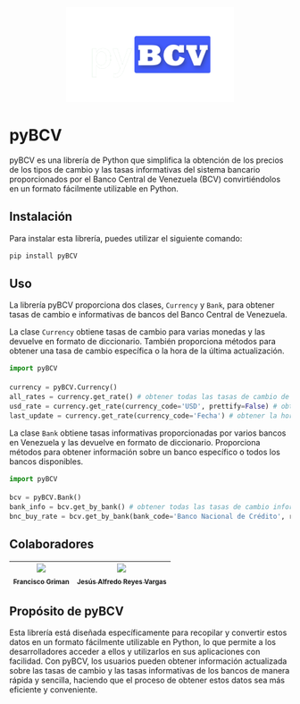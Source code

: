  <p align="center">
 <img width="300" height="170" src="pyBCV/pybcv-preview.png">
</p>

# pyBCV
pyBCV es una librería de Python que simplifica la obtención de los precios de los tipos de cambio y las tasas informativas del sistema bancario proporcionados por el Banco Central de Venezuela (BCV) convirtiéndolos en un formato fácilmente utilizable en Python.

## Instalación
Para instalar esta librería, puedes utilizar el siguiente comando:
```py
pip install pyBCV
```
## Uso
La librería pyBCV proporciona dos clases, `Currency` y `Bank`, para obtener tasas de cambio e informativas de bancos del Banco Central de Venezuela.

La clase `Currency` obtiene tasas de cambio para varias monedas y las devuelve en formato de diccionario. También proporciona métodos para obtener una tasa de cambio específica o la hora de la última actualización.
```py
import pyBCV

currency = pyBCV.Currency()
all_rates = currency.get_rate() # obtener todas las tasas de cambio de moneda
usd_rate = currency.get_rate(currency_code='USD', prettify=False) # obtener la tasa de cambio del dólar estadounidense sin símbolo de moneda
last_update = currency.get_rate(currency_code='Fecha') # obtener la hora de la última actualización
```

La clase `Bank` obtiene tasas informativas proporcionadas por varios bancos en Venezuela y las devuelve en formato de diccionario. Proporciona métodos para obtener información sobre un banco específico o todos los bancos disponibles.
```py
import pyBCV

bcv = pyBCV.Bank()
bank_info = bcv.get_by_bank() # obtener todas las tasas de cambio informativas de los bancos disponibles
bnc_buy_rate = bcv.get_by_bank(bank_code='Banco Nacional de Crédito', rate_or_sale='Compra') # obtener la tasa de compra del Banco Nacional de Crédito
```
## Colaboradores

| [<img src="https://avatars.githubusercontent.com/u/103836660?v=4" width=115><br><sub>Francisco Griman</sub>](https://github.com/fcoagz) |  [<img src="https://avatars.githubusercontent.com/u/12820150?v=4" width=115><br><sub>Jesús Alfredo Reyes Vargas</sub>](https://github.com/jesusareyesv) |
| :---: | :---: |
## Propósito de pyBCV
Esta librería está diseñada específicamente para recopilar y convertir estos datos en un formato fácilmente utilizable en Python, lo que permite a los desarrolladores acceder a ellos y utilizarlos en sus aplicaciones con facilidad. Con pyBCV, los usuarios pueden obtener información actualizada sobre las tasas de cambio y las tasas informativas de los bancos de manera rápida y sencilla, haciendo que el proceso de obtener estos datos sea más eficiente y conveniente.